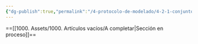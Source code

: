 ```yaml
---
{"dg-publish":true,"permalink":"/4-protocolo-de-modelado/4-2-1-conjunto-de-plumas/","created":"2025-01-28T09:52:04.695-03:00","updated":"2025-01-28T19:20:47.767-03:00"}
---
```


==[[1000. Assets/1000. Artículos vacíos/A completar\|Sección en proceso]]==